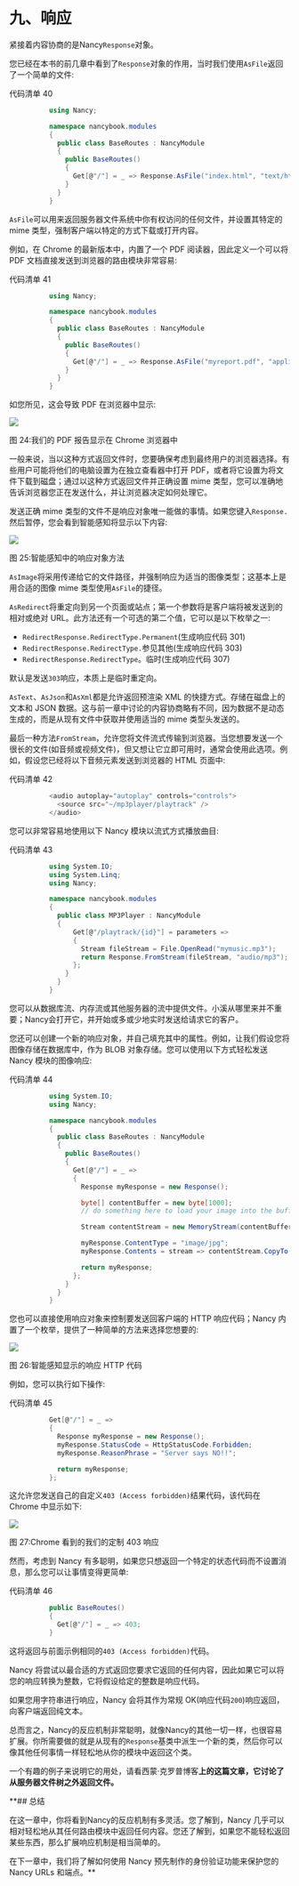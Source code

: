 # 九、响应

紧接着内容协商的是Nancy`Response`对象。

您已经在本书的前几章中看到了`Response`对象的作用，当时我们使用`AsFile`返回了一个简单的文件:

代码清单 40

```cs
          using Nancy;

          namespace nancybook.modules
          {
            public class BaseRoutes : NancyModule
            {
              public BaseRoutes()
              {
                Get[@"/"] = _ => Response.AsFile("index.html", "text/html");
              }
            }
          }

```

`AsFile`可以用来返回服务器文件系统中你有权访问的任何文件，并设置其特定的 mime 类型，强制客户端以特定的方式下载或打开内容。

例如，在 Chrome 的最新版本中，内置了一个 PDF 阅读器，因此定义一个可以将 PDF 文档直接发送到浏览器的路由模块非常容易:

代码清单 41

```cs
          using Nancy;

          namespace nancybook.modules
          {
            public class BaseRoutes : NancyModule
            {
              public BaseRoutes()
              {
                Get[@"/"] = _ => Response.AsFile("myreport.pdf", "application/pdf");
              }
            }
          }

```

如您所见，这会导致 PDF 在浏览器中显示:

![](img/image026.jpg)

图 24:我们的 PDF 报告显示在 Chrome 浏览器中

一般来说，当以这种方式返回文件时，您要确保考虑到最终用户的浏览器选择。有些用户可能将他们的电脑设置为在独立查看器中打开 PDF，或者将它设置为将文件下载到磁盘；通过以这种方式返回文件并正确设置 mime 类型，您可以准确地告诉浏览器您正在发送什么，并让浏览器决定如何处理它。

发送正确 mime 类型的文件不是响应对象唯一能做的事情。如果您键入`Response.`然后暂停，您会看到智能感知将显示以下内容:

![](img/image027.jpg)

图 25:智能感知中的响应对象方法

`AsImage`将采用传递给它的文件路径，并强制响应为适当的图像类型；这基本上是用合适的图像 mime 类型使用`AsFile`的捷径。

`AsRedirect`将重定向到另一个页面或站点；第一个参数将是客户端将被发送到的相对或绝对 URL。此方法还有一个可选的第二个值，它可以是以下枚举之一:

*   `RedirectResponse.RedirectType.Permanent`(生成响应代码 301)
*   `RedirectResponse.RedirectType.`参见其他(生成响应代码 303)
*   `RedirectResponse.RedirectType`。临时(生成响应代码 307)

默认是发送`303`响应，本质上是临时重定向。

`AsText`、`AsJson`和`AsXml`都是允许返回预渲染 XML 的快捷方式。存储在磁盘上的文本和 JSON 数据。这与前一章中讨论的内容协商略有不同，因为数据不是动态生成的，而是从现有文件中获取并使用适当的 mime 类型头发送的。

最后一种方法`FromStream`，允许您将文件流式传输到浏览器。当您想要发送一个很长的文件(如音频或视频文件)，但又想让它立即可用时，通常会使用此选项。例如，假设您已经将以下音频元素发送到浏览器的 HTML 页面中:

代码清单 42

```cs
          <audio autoplay="autoplay" controls="controls">
            <source src="~/mp3player/playtrack" />
          </audio>

```

您可以非常容易地使用以下 Nancy 模块以流式方式播放曲目:

代码清单 43

```cs
          using System.IO;
          using System.Linq;
          using Nancy;

          namespace nancybook.modules
          {
            public class MP3Player : NancyModule
            {
                Get[@"/playtrack/{id}"] = parameters =>
                {
                  Stream fileStream = File.OpenRead("mymusic.mp3");
                  return Response.FromStream(fileStream, "audio/mp3");
                };
              }
            }
          }

```

您可以从数据库流、内存流或其他服务器的流中提供文件。小溪从哪里来并不重要；Nancy会打开它，并开始或多或少地实时发送给请求它的客户。

您还可以创建一个新的响应对象，并自己填充其中的属性。例如，让我们假设您将图像存储在数据库中，作为 BLOB 对象存储。您可以使用以下方式轻松发送 Nancy 模块的图像响应:

代码清单 44

```cs
          using System.IO;
          using Nancy;

          namespace nancybook.modules
          {
            public class BaseRoutes : NancyModule
            {
              public BaseRoutes()
              {
                Get[@"/"] = _ =>
                {
                  Response myResponse = new Response();

                  byte[] contentBuffer = new byte[1000];
                  // do something here to load your image into the buffer

                  Stream contentStream = new MemoryStream(contentBuffer);

                  myResponse.ContentType = "image/jpg";
                  myResponse.Contents = stream => contentStream.CopyTo(stream);

                  return myResponse;
                };
              }
            }
          }

```

您也可以直接使用响应对象来控制要发送回客户端的 HTTP 响应代码；Nancy 内置了一个枚举，提供了一种简单的方法来选择您想要的:

![](img/image028.jpg)

图 26:智能感知显示的响应 HTTP 代码

例如，您可以执行如下操作:

代码清单 45

```cs
          Get[@"/"] = _ =>
          {
            Response myResponse = new Response();
            myResponse.StatusCode = HttpStatusCode.Forbidden;
            myResponse.ReasonPhrase = "Server says NO!!";

            return myResponse;
          };

```

这允许您发送自己的自定义`403 (Access forbidden)`结果代码，该代码在 Chrome 中显示如下:

![](img/image029.jpg)

图 27:Chrome 看到的我们的定制 403 响应

然而，考虑到 Nancy 有多聪明，如果您只想返回一个特定的状态代码而不设置消息，那么您可以让事情变得更简单:

代码清单 46

```cs
          public BaseRoutes()
          {
            Get[@"/"] = _ => 403;
          }

```

这将返回与前面示例相同的`403 (Access forbidden)`代码。

Nancy 将尝试以最合适的方式返回您要求它返回的任何内容，因此如果它可以将您的响应转换为整数，它将假设给定的整数是响应代码。

如果您用字符串进行响应，Nancy 会将其作为常规 OK(响应代码`200`)响应返回，向客户端返回纯文本。

总而言之，Nancy的反应机制非常聪明，就像Nancy的其他一切一样，也很容易扩展。你所需要做的就是从现有的`Response`基类中派生一个新的类，然后你可以像其他任何事情一样轻松地从你的模块中返回这个类。

一个有趣的例子来说明它的用处，请看西蒙·克罗普博客**上的这篇文章，它讨论了从服务器文件树之外返回文件。**

 **## 总结

在这一章中，你将看到Nancy的反应机制有多灵活。您了解到，Nancy 几乎可以相对轻松地从其任何路由模块中返回任何内容。您还了解到，如果您不能轻松返回某些东西，那么扩展响应机制是相当简单的。

在下一章中，我们将了解如何使用 Nancy 预先制作的身份验证功能来保护您的 Nancy URLs 和端点。**